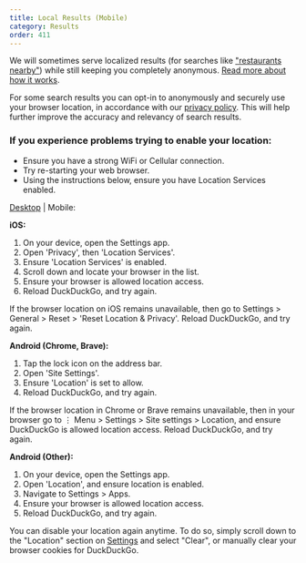 ```yaml
---
title: Local Results (Mobile)
category: Results
order: 411
---
```


<p>
    We will sometimes serve localized results (for searches like
    <a href="https://duckduckgo.com/?q=restaurants+nearby">"restaurants nearby"</a>) while still keeping you completely anonymous.
    <a href="/privacy/anonymous-localized-results">Read more about how it works</a>.
</p>

<p>
    For some search results you can opt-in to anonymously and securely use your
    browser location, in accordance with our
    <a href="https://duckduckgo.com/privacy">privacy policy</a>. This will help
    further improve the accuracy and relevancy of search results.
</p>

<h3>If you experience problems trying to enable your location:</h3>
<ul>
    <li>Ensure you have a strong WiFi or Cellular connection.</li>
    <li>Try re-starting your web browser.</li>
    <li>
        Using the instructions below, ensure you have Location Services enabled.
    </li>
</ul>
<p>
    <a href="/results/local-results">Desktop</a> | Mobile:
</p>

<p><strong>iOS:</strong></p>
<ol>
    <li>On your device, open the Settings app.</li>
    <li>Open 'Privacy', then 'Location Services'.</li>
    <li>Ensure 'Location Services' is enabled.</li>
    <li>Scroll down and locate your browser in the list.</li>
    <li>Ensure your browser is allowed location access.</li>
    <li>Reload DuckDuckGo, and try again.</li>
</ol>
<p>
    If the browser location on iOS remains unavailable, then go to Settings &gt;
    General &gt; Reset &gt; 'Reset Location &amp; Privacy'. Reload DuckDuckGo, and
    try again.
</p>

<p><strong>Android (Chrome, Brave):</strong></p>
<ol>
    <li>Tap the lock icon on the address bar.</li>
    <li>Open 'Site Settings'.</li>
    <li>Ensure 'Location' is set to allow.</li>
    <li>Reload DuckDuckGo, and try again.</li>
</ol>
<p>
    If the browser location in Chrome or Brave remains unavailable, then in your
    browser go to ⋮ Menu &gt; Settings &gt; Site settings &gt; Location, and
    ensure DuckDuckGo is allowed location access. Reload DuckDuckGo, and try
    again.
</p>

<p><strong>Android (Other):</strong></p>
<ol>
    <li>On your device, open the Settings app.</li>
    <li>Open 'Location', and ensure location is enabled.</li>
    <li>Navigate to Settings &gt; Apps.</li>
    <li>Ensure your browser is allowed location access.</li>
    <li>Reload DuckDuckGo, and try again.</li>
</ol>
<p>
    You can disable your location again anytime. To do so, simply scroll down to
    the "Location" section on
    <a href="https://duckduckgo.com/settings">Settings</a> and select "Clear", or
    manually clear your browser cookies for DuckDuckGo.
</p>